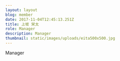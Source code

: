 ```yaml
---
layout: layout
blog: member
date: 2017-11-04T12:45:13.251Z
title: 上坂 栄太
role: Manager
description: Manager
thumbnail: static/images/uploads/eita500x500.jpg
---
```

Manager
